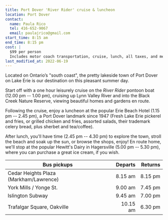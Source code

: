 ```yaml
---
title: Port Dover 'River Rider' cruise & luncheon
location: Port Dover
contact:
  name: Paula Rico
  tel: 416-652-9067
  email: paulajrico@gmail.com
start_time: 8:15 am
end_time: 8:15 pm
cost: |
  $99 per person
  Includes motor coach transportation, cruise, lunch, all taxes, and meal tip
last_modified_at: 2022-06-19
---
```


Located on Ontario’s "south coast", the pretty lakeside town of Port Dover on
Lake Erie is our destination on this pleasant summer day.

Start off with a one hour leisurely cruise on the *River Rider* pontoon boat
(12.00 pm -- 1.00 pm), cruising up Lynn Valley River and into the Black Creek
Nature Reserve, viewing beautiful homes and gardens en route.

Following the cruise, enjoy a luncheon at the popular Erie Beach Hotel (1.15 pm
-- 2.45 pm), a Port Dover landmark since 1947 (Fresh Lake Erie pickerel and
fries, or grilled chicken and fries, assorted salads, their trademark celery
bread, plus sherbet and tea/coffee).

After lunch, you'll have time (2.45 pm -- 4.30 pm) to explore the town, stroll
the beach and soak up the sun, or browse the shops, enjoy! En route home, we'll
stop at the popular Hewitt's Dairy in Hagersville (5.00 pm -- 5.30 pm), where
you can purchase a great ice cream, if you wish.

| Bus pickups                            | Departs  | Returns |
| -------------------------------------- | -------: | ------: |
| Cedar Heights Plaza (Markham/Lawrence) | 8.15 am  | 8.15 pm |
| York Mills / Yonge St.                 | 9.00 am  | 7.45 pm |
| Islington Subway                       | 9.45 am  | 7.00 pm |
| Trafalgar Square, Oakville             | 10.15 am | 6.30 pm |
